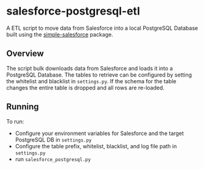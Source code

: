 # salesforce-postgresql-etl

A ETL script to move data from Salesforce into a local PostgreSQL Database built using the [simple-salesforce](https://pypi.python.org/pypi/simple-salesforce) package.

## Overview

The script bulk downloads data from Salesforce and loads it into a PostgreSQL Database. The tables to retrieve can be configured by setting the whitelist and blacklist in `settings.py`. If the schema for the table changes the entire table is dropped and all rows are re-loaded.

## Running
To run:
* Configure your environment variables for Salesforce and the target PostgreSQL DB in `settings.py`
* Configure the table prefix, whitelist, blacklist, and log file path in `settings.py`
* run `salesforce_postgresql.py`





